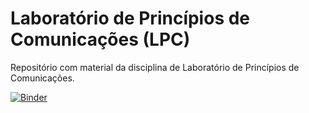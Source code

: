 # Laboratório de Princípios de Comunicações (LPC)

Repositório com material da disciplina de Laboratório de Princípios de Comunicações.

[![Binder](https://mybinder.org/badge_logo.svg)](https://mybinder.org/v2/gh/edsonportosilva/LPC/master/HEAD?urlpath=tree)
